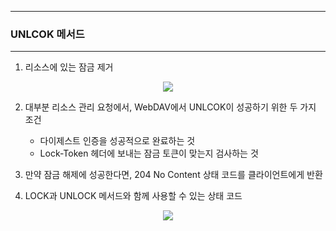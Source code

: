 -----
### UNLCOK 메서드
-----
1. 리소스에 있는 잠금 제거
<div align="center">
<img src="https://github.com/user-attachments/assets/68e2e611-0372-45ca-b72d-a7ab1838e263">
</div>

2. 대부분 리소스 관리 요청에서, WebDAV에서 UNLCOK이 성공하기 위한 두 가지 조건
   - 다이제스트 인증을 성공적으로 완료하는 것
   - Lock-Token 헤더에 보내는 잠금 토큰이 맞는지 검사하는 것

3. 만약 잠금 해제에 성공한다면, 204 No Content 상태 코드를 클라이언트에게 반환
4. LOCK과 UNLOCK 메서드와 함께 사용할 수 있는 상태 코드
<div align="center">
<img src="https://github.com/user-attachments/assets/83f753db-3d01-4a6b-b759-a2bc098f9b5f">
</div>

